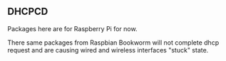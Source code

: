 ## DHCPCD

Packages here are for Raspberry Pi for now.  

There same packages from Raspbian Bookworm will not complete dhcp request and are causing wired and wireless interfaces "stuck" state.
